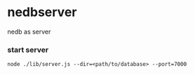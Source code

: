 # nedbserver
nedb as server

### start server
` node ./lib/server.js --dir=<path/to/database> --port=7000 `
